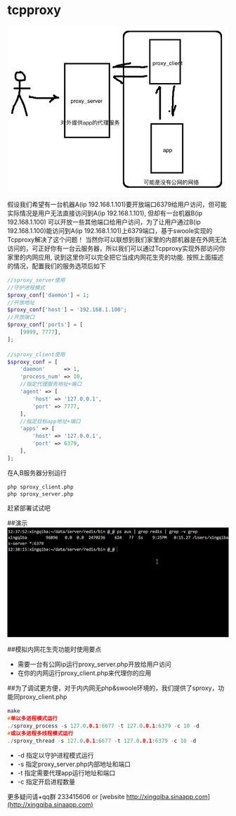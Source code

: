 # tcpproxy

![](./src/summary.png)

假设我们希望有一台机器A(ip 192.168.1.101)要开放端口6379给用户访问，但可能实际情况是用户无法直接访问到A(ip 192.168.1.101), 但却有一台机器B(ip 192.168.1.100) 可以开放一些其他端口给用户访问，为了让用户通过B(ip 192.168.1.100)能访问到A(ip 192.168.1.101)上6379端口，基于swoole实现的Tcpproxy解决了这个问题！ 当然你可以联想到我们家里的内部机器是在外网无法访问的，可正好你有一台云服务器，所以我们可以通过Tcpproxy实现外部访问你家里的内网应用, 说到这里你可以完全把它当成内网花生壳的功能. 按照上面描述的情况，配置我们的服务选项后如下

```php
//sproxy_server使用
//守护进程模式
$proxy_conf['daemon'] = 1;
//开放地址
$proxy_conf['host'] = '192.168.1.100';
//开放端口
$proxy_conf['ports'] = [
	[9999, 7777],
];

//sproxy_client使用
$sproxy_conf = [
	'daemon'      => 1,
	'process_num' => 10,
	//指定代理服务地址+端口
	'agent' => [
		'host' => '127.0.0.1',
		'port' => 7777,
	],
	//指定目标app地址+端口
	'apps' => [
		'host' => '127.0.0.1',
		'port' => 6379,
	],
];
```

在A,B服务器分别运行
```
php sproxy_client.php
php sproxy_server.php
```

赶紧部署试试吧

##演示 
![](./src/tcpproxy.gif)


##模拟内网花生壳功能时使用要点
* 需要一台有公网ip运行proxy_server.php开放给用户访问
* 在你的内网运行proxy_client.php来代理你的应用

##为了调试更方便，对于内内网无php&swoole环境的，我们提供了sproxy，功能同proxy_client.php
```c
make
#单以多进程模式运行
./sproxy_process -s 127.0.0.1:6677 -t 127.0.0.1:6379 -c 10 -d
#或以多进程多线程模式运行
./sproxy_thread -s 127.0.0.1:6677 -t 127.0.0.1:6379 -c 10 -d
```
* -d 指定以守护进程模式运行
* -s 指定proxy_server.php内部地址和端口
* -t 指定需要代理app运行地址和端口
* -c 指定开启进程数量

更多疑问请+qq群 233415606 or [website http://xingqiba.sinaapp.com](http://xingqiba.sinaapp.com)
